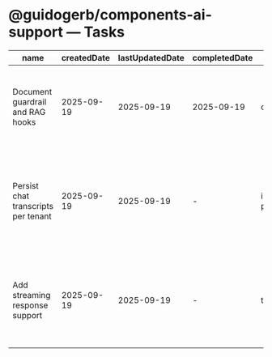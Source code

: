 # @guidogerb/components-ai-support — Tasks

| name                                | createdDate | lastUpdatedDate | completedDate | status      | description                                                                                                |
| ----------------------------------- | ----------- | --------------- | ------------- | ----------- | ---------------------------------------------------------------------------------------------------------- |
| Document guardrail and RAG hooks    | 2025-09-19  | 2025-09-19      | 2025-09-19    | complete    | Captured guardrail contracts, retriever expectations, and payload structure for implementers.              |
| Persist chat transcripts per tenant | 2025-09-19  | 2025-09-19      | -             | in progress | Design storage adapters that archive conversations securely with optional tenant-level retention policies. |
| Add streaming response support      | 2025-09-19  | 2025-09-19      | -             | todo        | Enhance the component to render partial assistant messages while the gateway streams tokens.               |

